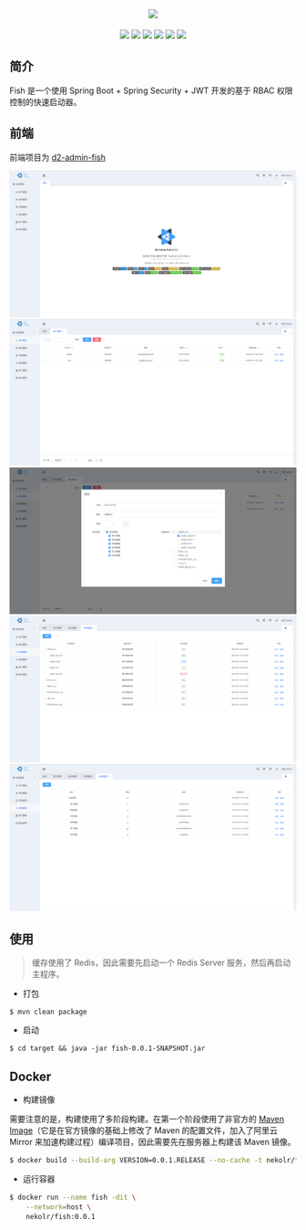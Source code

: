 <p align="center">
     <img  src="https://github.com/nekolr/fish/blob/master/media/logo.png">
     <br/>
     <br/>
     <a href="https://codeclimate.com/github/nekolr/fish/maintainability"><img src="https://api.codeclimate.com/v1/badges/fb6c707575e9adf15484/maintainability" /></a>
     <a href="https://github.com/nekolr/fish"><img src="https://img.shields.io/github/stars/nekolr/fish.svg?style=flat&label=Stars" /></a>
     <a href="https://github.com/nekolr/fish"><img src="https://img.shields.io/github/watchers/nekolr/fish.svg?style=flat&label=Watch" /></a>
     <a href="https://github.com/nekolr/fish"><img src="https://img.shields.io/github/forks/nekolr/fish.svg?style=flat&label=Fork" /></a>
     <a href="https://github.com/nekolr/fish/releases"><img src="https://img.shields.io/github/downloads/nekolr/fish/total.svg?style=flat" /></a>
     <a href="https://travis-ci.com/nekolr/fish"><img src="https://img.shields.io/travis/com/nekolr/fish.svg?style=flat" /></a>
</p>

## 简介
Fish 是一个使用 Spring Boot + Spring Security + JWT 开发的基于 RBAC 权限控制的快速启动器。

## 前端
前端项目为 [d2-admin-fish](https://github.com/nekolr/d2-admin-fish)

![home](https://github.com/nekolr/fish/blob/master/media/home.png)
![user](https://github.com/nekolr/fish/blob/master/media/user.png)
![role](https://github.com/nekolr/fish/blob/master/media/role.png)
![permission](https://github.com/nekolr/fish/blob/master/media/permission.png)
![menu](https://github.com/nekolr/fish/blob/master/media/menu.png)

## 使用
> 缓存使用了 Redis，因此需要先启动一个 Redis Server 服务，然后再启动主程序。

- 打包

```
$ mvn clean package
```

- 启动

```
$ cd target && java -jar fish-0.0.1-SNAPSHOT.jar
```

## Docker
- 构建镜像

需要注意的是，构建使用了多阶段构建。在第一个阶段使用了非官方的 [Maven Image](https://github.com/nekolr/maven-image)（它是在官方镜像的基础上修改了 Maven 的配置文件，加入了阿里云 Mirror 来加速构建过程）编译项目，因此需要先在服务器上构建该 Maven 镜像。
```bash
$ docker build --build-arg VERSION=0.0.1.RELEASE --no-cache -t nekolr/fish:0.0.1 .
```

- 运行容器
```bash
$ docker run --name fish -dit \
    --network=host \
    nekolr/fish:0.0.1
```